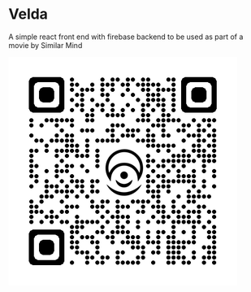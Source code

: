 # Velda
A simple react front end with firebase backend to be used as part of a movie by Similar Mind

![qr](src/assets/qrcode.png)